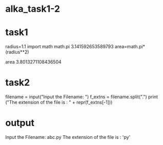 # alka_task1-2
# task1

radius=1.1 
import math
math.pi
3.141592653589793 
area=math.pi*(radius**2) 

area 
3.8013271108436504

# task2

filename = input("Input the Filename: ")
f_extns = filename.split(".")
print ("The extension of the file is : " + repr(f_extns[-1]))
# output
Input the Filename: abc.py
The extension of the file is : 'py'
